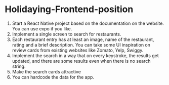 # Holidaying-Frontend-position
1. Start a React Native project based on the documentation on the website. You can use expo if you like.
2. Implement a single screen to search for restaurants.
3. Each restaurant entry has at least an image, name of the restaurant, rating and a brief description. You can take some UI inspiration on review cards from existing websites like Zomato, Yelp, Swiggy.
4. Implement the search in a way that on every keystroke, the results get updated, and there are some results even when there is no search string.
5. Make the search cards attractive
6. You can hardcode the data for the app. 
